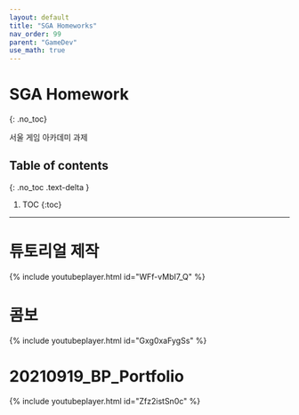 ```yaml
---
layout: default
title: "SGA Homeworks"
nav_order: 99
parent: "GameDev"
use_math: true
---
```


# SGA Homework
{: .no_toc}

서울 게임 아카데미 과제

## Table of contents
{: .no_toc .text-delta }

1. TOC
{:toc}

---

# 튜토리얼 제작

{% include youtubeplayer.html id="WFf-vMbI7_Q" %}

# 콤보

{% include youtubeplayer.html id="Gxg0xaFygSs" %}

# 20210919_BP_Portfolio

{% include youtubeplayer.html id="Zfz2istSn0c" %}
